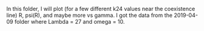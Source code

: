 In this folder, I will plot (for a few different k24 values near the coexistence line) R, psi(R), and maybe more vs gamma. I got the data from the 2019-04-09 folder where Lambda = 27 and omega = 10.